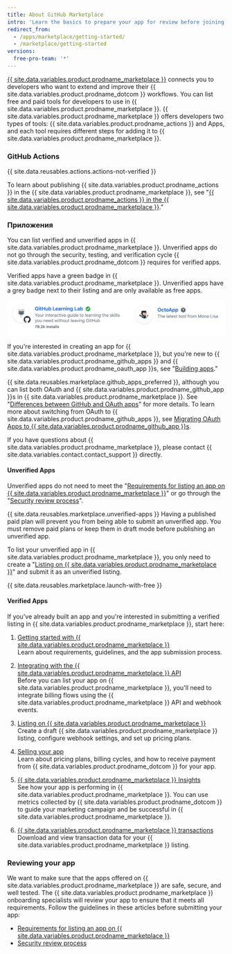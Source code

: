 ```yaml
---
title: About GitHub Marketplace
intro: 'Learn the basics to prepare your app for review before joining {{ site.data.variables.product.prodname_marketplace }}.'
redirect_from:
  - /apps/marketplace/getting-started/
  - /marketplace/getting-started
versions:
  free-pro-team: '*'
---
```


[{{ site.data.variables.product.prodname_marketplace }}](https://github.com/marketplace) connects you to developers who want to extend and improve their {{ site.data.variables.product.prodname_dotcom }} workflows. You can list free and paid tools for developers to use in {{ site.data.variables.product.prodname_marketplace }}. {{ site.data.variables.product.prodname_marketplace }} offers developers two types of tools: {{ site.data.variables.product.prodname_actions }} and Apps, and each tool requires different steps for adding it to {{ site.data.variables.product.prodname_marketplace }}.

### GitHub Actions

{{ site.data.reusables.actions.actions-not-verified }}

To learn about publishing {{ site.data.variables.product.prodname_actions }} in the {{ site.data.variables.product.prodname_marketplace }}, see "[{{ site.data.variables.product.prodname_actions }} in the {{ site.data.variables.product.prodname_marketplace }}](/marketplace/actions/)."

### Приложения

You can list verified and unverified apps in {{ site.data.variables.product.prodname_marketplace }}. Unverified apps do not go through the security, testing, and verification cycle {{ site.data.variables.product.prodname_dotcom }} requires for verified apps.

Verified apps have a green badge in {{ site.data.variables.product.prodname_marketplace }}. Unverified apps have a grey badge next to their listing and are only available as free apps.

![Green verified and grey unverified badge](/assets/images/marketplace/marketplace_verified_badges.png)

If you're interested in creating an app for {{ site.data.variables.product.prodname_marketplace }}, but you're new to {{ site.data.variables.product.prodname_github_apps }} and {{ site.data.variables.product.prodname_oauth_app }}s, see "[Building apps](/apps/)."

{{ site.data.reusables.marketplace.github_apps_preferred }}, although you can list both OAuth and {{ site.data.variables.product.prodname_github_app }}s in {{ site.data.variables.product.prodname_marketplace }}. See "[Differences between GitHub and OAuth apps](/apps/differences-between-apps/)" for more details. To learn more about switching from OAuth to {{ site.data.variables.product.prodname_github_apps }}, see [Migrating OAuth Apps to {{ site.data.variables.product.prodname_github_app }}s](/apps/migrating-oauth-apps-to-github-apps/).

If you have questions about {{ site.data.variables.product.prodname_marketplace }}, please contact {{ site.data.variables.contact.contact_support }} directly.

#### Unverified Apps

Unverified apps do not need to meet the "[Requirements for listing an app on {{ site.data.variables.product.prodname_marketplace }}](/marketplace/getting-started/requirements-for-listing-an-app-on-github-marketplace/)" or go through the "[Security review process](/marketplace/getting-started/security-review-process/)".

{{ site.data.reusables.marketplace.unverified-apps }} Having a published paid plan will prevent you from being able to submit an unverified app. You must remove paid plans or keep them in draft mode before publishing an unverified app.

To list your unverified app in {{ site.data.variables.product.prodname_marketplace }}, you only need to create a "[Listing on {{ site.data.variables.product.prodname_marketplace }}](/marketplace/listing-on-github-marketplace/)" and submit it as an unverified listing.

{{ site.data.reusables.marketplace.launch-with-free }}

#### Verified Apps

If you've already built an app and you're interested in submitting a verified listing in {{ site.data.variables.product.prodname_marketplace }}, start here:

1. [Getting started with {{ site.data.variables.product.prodname_marketplace }}](/marketplace/getting-started/)<br/>Learn about requirements, guidelines, and the app submission process.

1. [Integrating with the {{ site.data.variables.product.prodname_marketplace }} API](/marketplace/integrating-with-the-github-marketplace-api/)<br/>Before you can list your app on {{ site.data.variables.product.prodname_marketplace }}, you'll need to integrate billing flows using the {{ site.data.variables.product.prodname_marketplace }} API and webhook events.

1. [Listing on {{ site.data.variables.product.prodname_marketplace }}](/marketplace/listing-on-github-marketplace/) <br/>Create a draft {{ site.data.variables.product.prodname_marketplace }} listing, configure webhook settings, and set up pricing plans.

1. [Selling your app](/marketplace/selling-your-app/)<br/>Learn about pricing plans, billing cycles, and how to receive payment from {{ site.data.variables.product.prodname_dotcom }} for your app.

1. [{{ site.data.variables.product.prodname_marketplace }} Insights](/marketplace/github-marketplace-insights/)<br/>See how your app is performing in {{ site.data.variables.product.prodname_marketplace }}. You can use metrics collected by {{ site.data.variables.product.prodname_dotcom }} to guide your marketing campaign and  be successful in {{ site.data.variables.product.prodname_marketplace }}.

1. [{{ site.data.variables.product.prodname_marketplace }} transactions](/marketplace/github-marketplace-transactions/)<br/>Download and view transaction data for your {{ site.data.variables.product.prodname_marketplace }} listing.

### Reviewing your app

We want to make sure that the apps offered on {{ site.data.variables.product.prodname_marketplace }} are safe, secure, and well tested. The {{ site.data.variables.product.prodname_marketplace }} onboarding specialists will review your app to ensure that it meets all requirements. Follow the guidelines in these articles before submitting your app:


* [Requirements for listing an app on {{ site.data.variables.product.prodname_marketplace }}](/marketplace/getting-started/requirements-for-listing-an-app-on-github-marketplace/)
* [Security review process](/marketplace/getting-started/security-review-process/)

